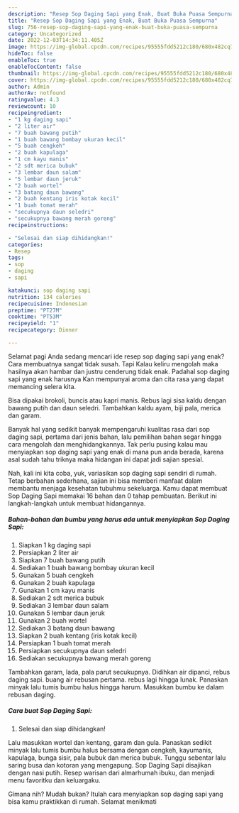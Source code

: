 ```yaml
---
description: "Resep Sop Daging Sapi yang Enak, Buat Buka Puasa Sempurna"
title: "Resep Sop Daging Sapi yang Enak, Buat Buka Puasa Sempurna"
slug: 756-resep-sop-daging-sapi-yang-enak-buat-buka-puasa-sempurna
category: Uncategorized
date: 2022-12-03T14:34:11.405Z
image: https://img-global.cpcdn.com/recipes/95555fdd5212c180/680x482cq70/sop-daging-sapi-foto-resep-utama.jpg
hideToc: false
enableToc: true
enableTocContent: false
thumbnail: https://img-global.cpcdn.com/recipes/95555fdd5212c180/680x482cq70/sop-daging-sapi-foto-resep-utama.jpg
cover: https://img-global.cpcdn.com/recipes/95555fdd5212c180/680x482cq70/sop-daging-sapi-foto-resep-utama.jpg
author: Admin
authorAv: notfound
ratingvalue: 4.3
reviewcount: 10
recipeingredient:
- "1 kg daging sapi"
- "2 liter air"
- "7 buah bawang putih"
- "1 buah bawang bombay ukuran kecil"
- "5 buah cengkeh"
- "2 buah kapulaga"
- "1 cm kayu manis"
- "2 sdt merica bubuk"
- "3 lembar daun salam"
- "5 lembar daun jeruk"
- "2 buah wortel"
- "3 batang daun bawang"
- "2 buah kentang iris kotak kecil"
- "1 buah tomat merah"
- "secukupnya daun seledri"
- "secukupnya bawang merah goreng"
recipeinstructions:

- "Selesai dan siap dihidangkan!"
categories:
- Resep
tags:
- sop
- daging
- sapi

katakunci: sop daging sapi 
nutrition: 134 calories
recipecuisine: Indonesian
preptime: "PT27M"
cooktime: "PT53M"
recipeyield: "1"
recipecategory: Dinner

---
```



Selamat pagi Anda sedang mencari ide resep sop daging sapi yang enak? Cara membuatnya sangat tidak susah. Tapi Kalau keliru mengolah maka hasilnya akan hambar dan justru cenderung tidak enak. Padahal sop daging sapi yang enak harusnya Kan mempunyai aroma dan cita rasa yang dapat memancing selera kita.


Bisa dipakai brokoli, buncis atau kapri manis. Rebus lagi sisa kaldu dengan bawang putih dan daun seledri. Tambahkan kaldu ayam, biji pala, merica dan garam.

Banyak hal yang sedikit banyak mempengaruhi kualitas rasa dari sop daging sapi, pertama dari jenis bahan, lalu pemilihan bahan segar hingga cara mengolah dan menghidangkannya. Tak perlu pusing kalau mau menyiapkan sop daging sapi yang enak di mana pun anda berada, karena asal sudah tahu triknya maka hidangan ini dapat jadi sajian spesial.


Nah, kali ini kita coba, yuk, variasikan sop daging sapi sendiri di rumah. Tetap berbahan sederhana, sajian ini bisa memberi manfaat dalam membantu menjaga kesehatan tubuhmu sekeluarga. Kamu dapat membuat Sop Daging Sapi memakai 16 bahan dan 0 tahap pembuatan. Berikut ini langkah-langkah untuk membuat hidangannya.

<!--inarticleads1-->

##### Bahan-bahan dan bumbu yang harus ada untuk menyiapkan Sop Daging Sapi:

1. Siapkan 1 kg daging sapi
1. Persiapkan 2 liter air
1. Siapkan 7 buah bawang putih
1. Sediakan 1 buah bawang bombay ukuran kecil
1. Gunakan 5 buah cengkeh
1. Gunakan 2 buah kapulaga
1. Gunakan 1 cm kayu manis
1. Sediakan 2 sdt merica bubuk
1. Sediakan 3 lembar daun salam
1. Gunakan 5 lembar daun jeruk
1. Gunakan 2 buah wortel
1. Sediakan 3 batang daun bawang
1. Siapkan 2 buah kentang (iris kotak kecil)
1. Persiapkan 1 buah tomat merah
1. Persiapkan secukupnya daun seledri
1. Sediakan secukupnya bawang merah goreng


Tambahkan garam, lada, pala parut secukupnya. Didihkan air dipanci, rebus daging sapi. buang air rebusan pertama. rebus lagi hingga lunak. Panaskan minyak lalu tumis bumbu halus hingga harum. Masukkan bumbu ke dalam rebusan daging. 

<!--inarticleads2-->

##### Cara buat Sop Daging Sapi:


1. Selesai dan siap dihidangkan!

Lalu masukkan wortel dan kentang, garam dan gula. Panaskan sedikit minyak lalu tumis bumbu halus bersama dengan cengkeh, kayumanis, kapulaga, bunga sisir, pala bubuk dan merica bubuk. Tunggu sebentar lalu saring busa dan kotoran yang mengapung. Sop Daging Sapi disajikan dengan nasi putih. Resep warisan dari almarhumah ibuku, dan menjadi menu favoritku dan keluargaku. 

Gimana nih? Mudah bukan? Itulah cara menyiapkan sop daging sapi yang bisa kamu praktikkan di rumah. Selamat menikmati
